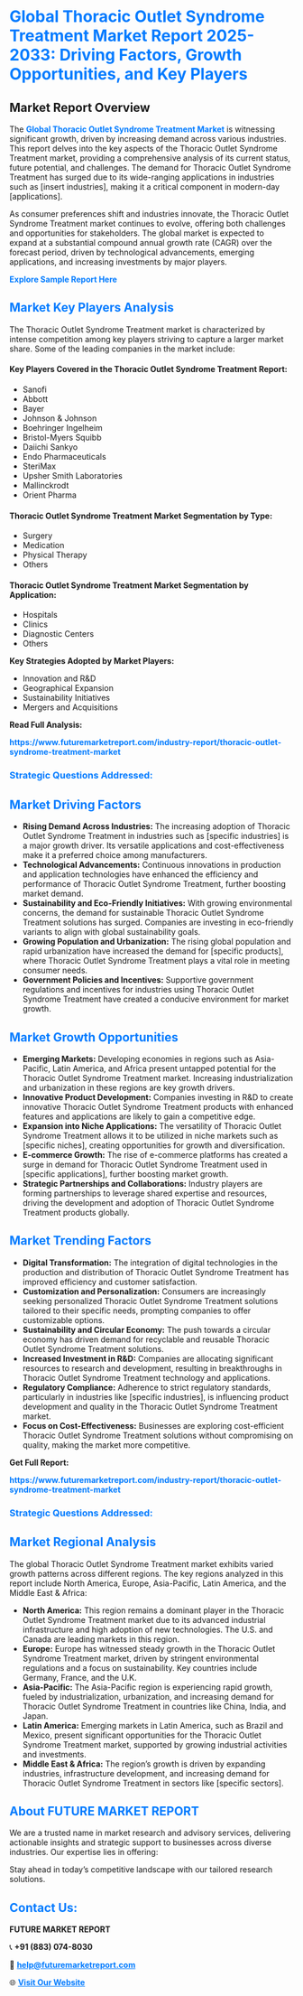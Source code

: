 <h1 style="color: #007BFF;">Global Thoracic Outlet Syndrome Treatment Market Report 2025-2033: Driving Factors, Growth Opportunities, and Key Players</h1>

<section id="overview">
<h2>Market Report Overview</h2>
<p>The <a href="https://www.futuremarketreport.com/industry-report/thoracic-outlet-syndrome-treatment-market" style="color: #007BFF; text-decoration: none;"><strong>Global Thoracic Outlet Syndrome Treatment Market</strong></a> is witnessing significant growth, driven by increasing demand across various industries. This report delves into the key aspects of the Thoracic Outlet Syndrome Treatment market, providing a comprehensive analysis of its current status, future potential, and challenges. The demand for Thoracic Outlet Syndrome Treatment has surged due to its wide-ranging applications in industries such as [insert industries], making it a critical component in modern-day [applications].</p>
<p>As consumer preferences shift and industries innovate, the Thoracic Outlet Syndrome Treatment market continues to evolve, offering both challenges and opportunities for stakeholders. The global market is expected to expand at a substantial compound annual growth rate (CAGR) over the forecast period, driven by technological advancements, emerging applications, and increasing investments by major players.</p>
</section>

<section id="overview">
<p><a href="https://www.futuremarketreport.com/request-sample/reportId=62314" style="color: #007BFF; text-decoration: none;"><strong>Explore Sample Report Here</strong></a></p>
</section>

<section id="key-players">
<h2 style="color: #007BFF;">Market Key Players Analysis</h2>
<p>The Thoracic Outlet Syndrome Treatment market is characterized by intense competition among key players striving to capture a larger market share. Some of the leading companies in the market include:</p>
<h4>Key Players Covered in the Thoracic Outlet Syndrome Treatment Report:</h4>
<ul><li>Sanofi</li><li>Abbott</li><li>Bayer</li><li>Johnson &amp; Johnson</li><li>Boehringer Ingelheim</li><li>Bristol-Myers Squibb</li><li>Daiichi Sankyo</li><li>Endo Pharmaceuticals</li><li>SteriMax</li><li>Upsher Smith Laboratories</li><li>Mallinckrodt</li><li>Orient Pharma</li></ul>
<h4>Thoracic Outlet Syndrome Treatment Market Segmentation by Type:</h4>
<ul><li>Surgery</li><li>Medication</li><li>Physical Therapy</li><li>Others</li></ul>

<h4>Thoracic Outlet Syndrome Treatment Market Segmentation by Application:</h4>
<ul><li>Hospitals</li><li>Clinics</li><li>Diagnostic Centers</li><li>Others</li></ul>
<p><strong>Key Strategies Adopted by Market Players:</strong></p>
<ul>
<li>Innovation and R&D</li>
<li>Geographical Expansion</li>
<li>Sustainability Initiatives</li>
<li>Mergers and Acquisitions</li>
</ul>
</section>

<section>
<p><strong>Read Full Analysis: </strong></p><a href="https://www.futuremarketreport.com/industry-report/thoracic-outlet-syndrome-treatment-market" style="color: #007BFF; text-decoration: none;"><strong>https://www.futuremarketreport.com/industry-report/thoracic-outlet-syndrome-treatment-market</strong></a>
<h3 style="color: #007BFF;">Strategic Questions Addressed:</h3>
</section>

<section id="driving-factors">
<h2 style="color: #007BFF;">Market Driving Factors</h2>
<ul>
<li><strong>Rising Demand Across Industries:</strong> The increasing adoption of Thoracic Outlet Syndrome Treatment in industries such as [specific industries] is a major growth driver. Its versatile applications and cost-effectiveness make it a preferred choice among manufacturers.</li>
<li><strong>Technological Advancements:</strong> Continuous innovations in production and application technologies have enhanced the efficiency and performance of Thoracic Outlet Syndrome Treatment, further boosting market demand.</li>
<li><strong>Sustainability and Eco-Friendly Initiatives:</strong> With growing environmental concerns, the demand for sustainable Thoracic Outlet Syndrome Treatment solutions has surged. Companies are investing in eco-friendly variants to align with global sustainability goals.</li>
<li><strong>Growing Population and Urbanization:</strong> The rising global population and rapid urbanization have increased the demand for [specific products], where Thoracic Outlet Syndrome Treatment plays a vital role in meeting consumer needs.</li>
<li><strong>Government Policies and Incentives:</strong> Supportive government regulations and incentives for industries using Thoracic Outlet Syndrome Treatment have created a conducive environment for market growth.</li>
</ul>
</section>

<section id="growth-opportunities">
<h2 style="color: #007BFF;">Market Growth Opportunities</h2>
<ul>
<li><strong>Emerging Markets:</strong> Developing economies in regions such as Asia-Pacific, Latin America, and Africa present untapped potential for the Thoracic Outlet Syndrome Treatment market. Increasing industrialization and urbanization in these regions are key growth drivers.</li>
<li><strong>Innovative Product Development:</strong> Companies investing in R&D to create innovative Thoracic Outlet Syndrome Treatment products with enhanced features and applications are likely to gain a competitive edge.</li>
<li><strong>Expansion into Niche Applications:</strong> The versatility of Thoracic Outlet Syndrome Treatment allows it to be utilized in niche markets such as [specific niches], creating opportunities for growth and diversification.</li>
<li><strong>E-commerce Growth:</strong> The rise of e-commerce platforms has created a surge in demand for Thoracic Outlet Syndrome Treatment used in [specific applications], further boosting market growth.</li>
<li><strong>Strategic Partnerships and Collaborations:</strong> Industry players are forming partnerships to leverage shared expertise and resources, driving the development and adoption of Thoracic Outlet Syndrome Treatment products globally.</li>
</ul>
</section>

<section id="trending-factors">
<h2 style="color: #007BFF;">Market Trending Factors</h2>
<ul>
<li><strong>Digital Transformation:</strong> The integration of digital technologies in the production and distribution of Thoracic Outlet Syndrome Treatment has improved efficiency and customer satisfaction.</li>
<li><strong>Customization and Personalization:</strong> Consumers are increasingly seeking personalized Thoracic Outlet Syndrome Treatment solutions tailored to their specific needs, prompting companies to offer customizable options.</li>
<li><strong>Sustainability and Circular Economy:</strong> The push towards a circular economy has driven demand for recyclable and reusable Thoracic Outlet Syndrome Treatment solutions.</li>
<li><strong>Increased Investment in R&D:</strong> Companies are allocating significant resources to research and development, resulting in breakthroughs in Thoracic Outlet Syndrome Treatment technology and applications.</li>
<li><strong>Regulatory Compliance:</strong> Adherence to strict regulatory standards, particularly in industries like [specific industries], is influencing product development and quality in the Thoracic Outlet Syndrome Treatment market.</li>
<li><strong>Focus on Cost-Effectiveness:</strong> Businesses are exploring cost-efficient Thoracic Outlet Syndrome Treatment solutions without compromising on quality, making the market more competitive.</li>
</ul>
</section>

<section>
<p><strong>Get Full Report: </strong></p><a href="https://www.futuremarketreport.com/industry-report/thoracic-outlet-syndrome-treatment-market" style="color: #007BFF; text-decoration: none;"><strong>https://www.futuremarketreport.com/industry-report/thoracic-outlet-syndrome-treatment-market</strong></a>
<h3 style="color: #007BFF;">Strategic Questions Addressed:</h3>
</section>


<section id="regional-analysis">
<h2 style="color: #007BFF;">Market Regional Analysis</h2>
<p>The global Thoracic Outlet Syndrome Treatment market exhibits varied growth patterns across different regions. The key regions analyzed in this report include North America, Europe, Asia-Pacific, Latin America, and the Middle East & Africa:</p>
<ul>
<li><strong>North America:</strong> This region remains a dominant player in the Thoracic Outlet Syndrome Treatment market due to its advanced industrial infrastructure and high adoption of new technologies. The U.S. and Canada are leading markets in this region.</li>
<li><strong>Europe:</strong> Europe has witnessed steady growth in the Thoracic Outlet Syndrome Treatment market, driven by stringent environmental regulations and a focus on sustainability. Key countries include Germany, France, and the U.K.</li>
<li><strong>Asia-Pacific:</strong> The Asia-Pacific region is experiencing rapid growth, fueled by industrialization, urbanization, and increasing demand for Thoracic Outlet Syndrome Treatment in countries like China, India, and Japan.</li>
<li><strong>Latin America:</strong> Emerging markets in Latin America, such as Brazil and Mexico, present significant opportunities for the Thoracic Outlet Syndrome Treatment market, supported by growing industrial activities and investments.</li>
<li><strong>Middle East & Africa:</strong> The region’s growth is driven by expanding industries, infrastructure development, and increasing demand for Thoracic Outlet Syndrome Treatment in sectors like [specific sectors].</li>
</ul>
</section>

<footer>
<h2 style="color: #007BFF;">About FUTURE MARKET REPORT</h2>
<p>We are a trusted name in market research and advisory services, delivering actionable insights and strategic support to businesses across diverse industries. Our expertise lies in offering:</p>

<p>Stay ahead in today’s competitive landscape with our tailored research solutions.</p>

<h2 style="color: #007BFF;">Contact Us:</h2>
<p><strong>FUTURE MARKET REPORT</strong></p>
<p>📞 <strong>+91 (883) 074-8030</strong></p>
<p>📧 <strong><a href="mailto:help@futuremarketreport.com" style="color: #007BFF;">help@futuremarketreport.com</a></strong></p>
<p>🌐 <strong><a href="https://www.futuremarketreport.com/" style="color: #007BFF;">Visit Our Website</a></strong></p>
</footer>